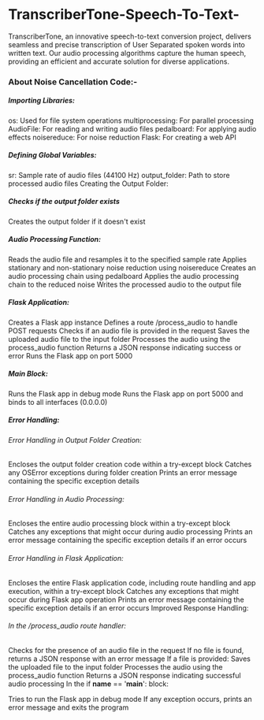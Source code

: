# TranscriberTone-Speech-To-Text-
TranscriberTone, an innovative speech-to-text conversion project, delivers seamless and precise transcription of User Separated spoken words into written text.   Our audio processing algorithms capture the  human speech, providing an efficient and accurate solution for diverse applications.

### About Noise Cancellation Code:-

##### Importing Libraries:

os: Used for file system operations
multiprocessing: For parallel processing
AudioFile: For reading and writing audio files
pedalboard: For applying audio effects
noisereduce: For noise reduction
Flask: For creating a web API

##### Defining Global Variables:

sr: Sample rate of audio files (44100 Hz)
output_folder: Path to store processed audio files
Creating the Output Folder:

##### Checks if the output folder exists
Creates the output folder if it doesn't exist

##### Audio Processing Function:

Reads the audio file and resamples it to the specified sample rate
Applies stationary and non-stationary noise reduction using noisereduce
Creates an audio processing chain using pedalboard
Applies the audio processing chain to the reduced noise
Writes the processed audio to the output file

##### Flask Application:

Creates a Flask app instance
Defines a route /process_audio to handle POST requests
Checks if an audio file is provided in the request
Saves the uploaded audio file to the input folder
Processes the audio using the process_audio function
Returns a JSON response indicating success or error
Runs the Flask app on port 5000

##### Main Block:

Runs the Flask app in debug mode
Runs the Flask app on port 5000 and binds to all interfaces (0.0.0.0)

##### Error Handling:

###### Error Handling in Output Folder Creation:

Encloses the output folder creation code within a try-except block
Catches any OSError exceptions during folder creation
Prints an error message containing the specific exception details

###### Error Handling in Audio Processing:

Encloses the entire audio processing block within a try-except block
Catches any exceptions that might occur during audio processing
Prints an error message containing the specific exception details if an error occurs

###### Error Handling in Flask Application:

Encloses the entire Flask application code, including route handling and app execution, within a try-except block
Catches any exceptions that might occur during Flask app operation
Prints an error message containing the specific exception details if an error occurs
Improved Response Handling:

###### In the /process_audio route handler:

Checks for the presence of an audio file in the request
If no file is found, returns a JSON response with an error message
If a file is provided:
Saves the uploaded file to the input folder
Processes the audio using the process_audio function
Returns a JSON response indicating successful audio processing
In the if __name__ == '__main__': block:

Tries to run the Flask app in debug mode
If any exception occurs, prints an error message and exits the program
